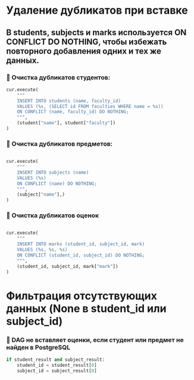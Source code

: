 # Удаление дубликатов при вставке

## В students, subjects и marks используется ON CONFLICT DO NOTHING, чтобы избежать повторного добавления одних и тех же данных.

### 📌 Очистка дубликатов студентов:
```python
cur.execute(
    """
    INSERT INTO students (name, faculty_id)
    VALUES (%s, (SELECT id FROM faculties WHERE name = %s))
    ON CONFLICT (name, faculty_id) DO NOTHING;
    """,
    (student["name"], student["faculty"])
)
```
### 📌 Очистка дубликатов предметов:
```python

cur.execute(
    """
    INSERT INTO subjects (name)
    VALUES (%s)
    ON CONFLICT (name) DO NOTHING;
    """,
    (subject["name"],)
)
```

### 📌 Очистка дубликатов оценок
```python

cur.execute(
    """
    INSERT INTO marks (student_id, subject_id, mark)
    VALUES (%s, %s, %s)
    ON CONFLICT (student_id, subject_id) DO NOTHING;
    """,
    (student_id, subject_id, mark["mark"])
)

```
# Фильтрация отсутствующих данных (None в student_id или subject_id)
### 📌 DAG не вставляет оценки, если студент или предмет не найден в PostgreSQL
```python
if student_result and subject_result:
    student_id = student_result[0]
    subject_id = subject_result[0]
```
